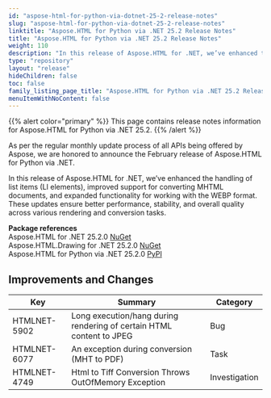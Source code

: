 ```yaml
---
id: "aspose-html-for-python-via-dotnet-25-2-release-notes"
slug: "aspose-html-for-python-via-dotnet-25-2-release-notes"
linktitle: "Aspose.HTML for Python via .NET 25.2 Release Notes"
title: "Aspose.HTML for Python via .NET 25.2 Release Notes"
weight: 110
description: "In this release of Aspose.HTML for .NET, we’ve enhanced the handling of list items (LI elements), improved support for converting MHTML documents, and expanded functionality for working with the WEBP format. These updates ensure better performance, stability, and overall quality across various rendering and conversion tasks."
type: "repository"
layout: "release"
hideChildren: false
toc: false
family_listing_page_title: "Aspose.HTML for Python via .NET 25.2 Release Notes"
menuItemWithNoContent: false
---
```

{{% alert color="primary" %}}
This page contains release notes information for Aspose.HTML for Python via .NET 25.2.
{{% /alert %}}

As per the regular monthly update process of all APIs being offered by Aspose, we are honored to announce the February release of Aspose.HTML for Python via .NET.

In this release of Aspose.HTML for .NET, we’ve enhanced the handling of list items (LI elements), improved support for converting MHTML documents, and expanded functionality for working with the WEBP format. These updates ensure better performance, stability, and overall quality across various rendering and conversion tasks.

**Package references**<br>
Aspose.HTML for .NET 25.2.0 [NuGet](https://www.nuget.org/packages/Aspose.Html)<br>
Aspose.HTML.Drawing for .NET 25.2.0 [NuGet](https://www.nuget.org/packages/Aspose.Html.Drawing)<br>
Aspose.HTML for Python via .NET  25.2.0 [PyPI](https://pypi.org/project/aspose-html-net/)


## **Improvements and Changes**

| **Key**      | **Summary**                                                                            | **Category** |
| ------------ | -------------------------------------------------------------------------------------- | ------------ |
| HTMLNET-5902 | Long execution/hang during rendering of certain HTML content to JPEG | Bug |
| HTMLNET-6077 | An exception during conversion (MHT to PDF) | Task |
| HTMLNET-4749 | Html to Tiff Conversion Throws OutOfMemory Exception | Investigation |